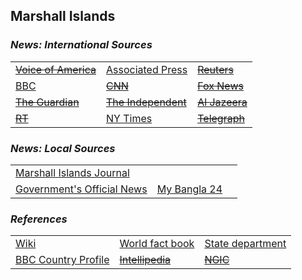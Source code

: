 ## Marshall Islands ##

### _News: International Sources_ ###
|   |   |   |
| --- | --- | --- |
| [~~Voice of America~~]() | [Associated Press](https://apnews.com/MarshallIslands) | [~~Reuters~~]() |
| [BBC](https://www.bbc.com/news/topics/cx1m7zg0g7nt/marshall-islands) | [~~CNN~~]() | [~~Fox News~~]() |
| [~~The Guardian~~]()  | [~~The Independent~~]() | [~~Al Jazeera~~]() |
| [~~RT~~]() | [NY Times](https://www.nytimes.com/topic/destination/marshall-islands) | [~~Telegraph~~]() |

### _News: Local Sources_ ###
|   |   |   |
| --- | --- | --- |
| [Marshall Islands Journal](https://marshallislandsjournal.com/) |  |  |
| [Government's Official News](http://marshallislands-news.com/) | [My Bangla 24](https://mybangla24.com/marshall-islands-newspapers) |  |


### _References_ ###
|   |   |   |
| --- | --- | --- |
| [Wiki](https://en.wikipedia.org/wiki/Marshall_Islands) | [World fact book](https://www.cia.gov/library/publications/resources/the-world-factbook/geos/rm.html) | [State department](https://www.state.gov/countries-areas/marshall-islands/) |
| [BBC Country Profile](https://www.bbc.com/news/world-asia-15595431) | [~~Intellipedia~~]() | [~~NGIC~~]() |
